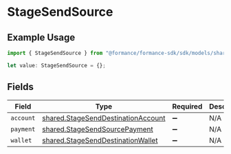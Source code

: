 # StageSendSource

## Example Usage

```typescript
import { StageSendSource } from "@formance/formance-sdk/sdk/models/shared";

let value: StageSendSource = {};
```

## Fields

| Field                                                                                           | Type                                                                                            | Required                                                                                        | Description                                                                                     |
| ----------------------------------------------------------------------------------------------- | ----------------------------------------------------------------------------------------------- | ----------------------------------------------------------------------------------------------- | ----------------------------------------------------------------------------------------------- |
| `account`                                                                                       | [shared.StageSendDestinationAccount](../../../sdk/models/shared/stagesenddestinationaccount.md) | :heavy_minus_sign:                                                                              | N/A                                                                                             |
| `payment`                                                                                       | [shared.StageSendSourcePayment](../../../sdk/models/shared/stagesendsourcepayment.md)           | :heavy_minus_sign:                                                                              | N/A                                                                                             |
| `wallet`                                                                                        | [shared.StageSendDestinationWallet](../../../sdk/models/shared/stagesenddestinationwallet.md)   | :heavy_minus_sign:                                                                              | N/A                                                                                             |